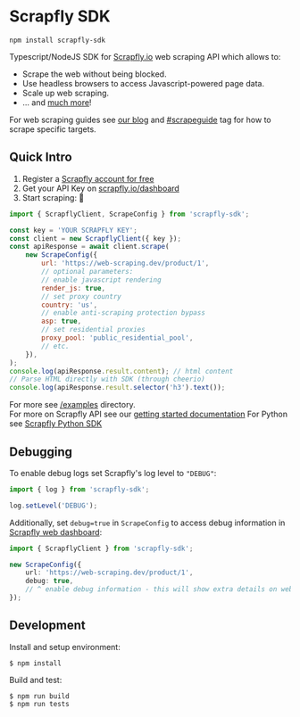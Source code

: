 # Scrapfly SDK

`npm install scrapfly-sdk`

Typescript/NodeJS SDK for [Scrapfly.io](https://scrapfly.io/) web scraping API which allows to:

-   Scrape the web without being blocked.
-   Use headless browsers to access Javascript-powered page data.
-   Scale up web scraping.
-   ... and [much more](https://scrapfly.io/docs/scrape-api/getting-started)!

For web scraping guides see [our blog](https://scrapfly.io/blog/) and [#scrapeguide](https://scrapfly.io/blog/tag/scrapeguide/) tag for how to scrape specific targets.

## Quick Intro

1. Register a [Scrapfly account for free](https://scrapfly.io/register)
2. Get your API Key on [scrapfly.io/dashboard](https://scrapfly.io/dashboard)
3. Start scraping: 🚀

```javascript
import { ScrapflyClient, ScrapeConfig } from 'scrapfly-sdk';

const key = 'YOUR SCRAPFLY KEY';
const client = new ScrapflyClient({ key });
const apiResponse = await client.scrape(
    new ScrapeConfig({
        url: 'https://web-scraping.dev/product/1',
        // optional parameters:
        // enable javascript rendering
        render_js: true,
        // set proxy country
        country: 'us',
        // enable anti-scraping protection bypass
        asp: true,
        // set residential proxies
        proxy_pool: 'public_residential_pool',
        // etc.
    }),
);
console.log(apiResponse.result.content); // html content
// Parse HTML directly with SDK (through cheerio)
console.log(apiResponse.result.selector('h3').text());
```

For more see [/examples](/examples/) directory.  
For more on Scrapfly API see our [getting started documentation](https://scrapfly.io/docs/scrape-api/getting-started)
For Python see [Scrapfly Python SDK](https://github.com/scrapfly/python-scrapfly)

## Debugging

To enable debug logs set Scrapfly's log level to `"DEBUG"`:

```javascript
import { log } from 'scrapfly-sdk';

log.setLevel('DEBUG');
```

Additionally, set `debug=true` in `ScrapeConfig` to access debug information in [Scrapfly web dashboard](https://scrapfly.io/dashboard):

```typescript
import { ScrapflyClient } from 'scrapfly-sdk';

new ScrapeConfig({
    url: 'https://web-scraping.dev/product/1',
    debug: true,
    // ^ enable debug information - this will show extra details on web dashboard
});
```

## Development

Install and setup environment:

```shell
$ npm install
```

Build and test:

```shell
$ npm run build
$ npm run tests
```
